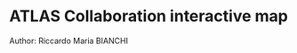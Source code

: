 ATLAS Collaboration interactive map
===================================

Author: Riccardo Maria BIANCHI
